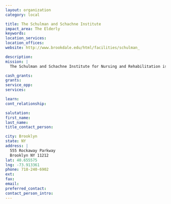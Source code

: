 ```yaml
---
layout: organization
category: local

title: The Schulman and Schachne Institute
impact_area: The Elderly
keywords: 
location_services: 
location_offices: 
website: http://www.brookdale.edu/html/facilities/schulman_

description: 
mission: |
  The Schulman and Schachne Institute for Nursing and Rehabilitation is a voluntary, non-profit, residential healthcare facility dedicated to providing the highest quality of medical care in a homelike environment.  This supportive atmosphere is created by the Schulman and Schachne Institute's dedicated team of healthcare professionals, who are devoted to helping each individual regain health and strength while respecting individuality, dignity and autonomy.

cash_grants: 
grants: 
service_opp: 
services: 

learn: 
cont_relationship: 

salutation: 
first_name: 
last_name: 
title_contact_person: 

city: Brooklyn
state: NY
address: |
  555 Rockaway Parkway     
  Brooklyn NY 11212
lat: 40.655575
lng: -73.913361
phone: 718-240-6902
ext: 
fax: 
email: 
preferred_contact: 
contact_person_intro: 
---
```

